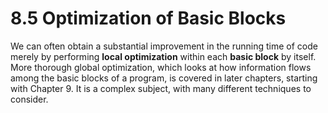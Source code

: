 # 8.5 Optimization of Basic Blocks 

We can often obtain a substantial improvement in the running time of code merely by performing **local optimization** within each **basic block** by itself. More thorough global optimization, which looks at how information flows among the basic blocks of a program, is covered in later chapters, starting with Chapter 9. It is a complex subject, with many different techniques to consider.